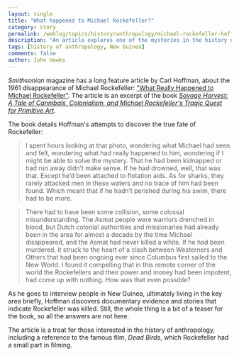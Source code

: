 ```yaml
---
layout: single 
title: "What happened to Michael Rockefeller?" 
category: story
permalink: /weblog/topics/history/anthropology/michael-rockefeller-hoffman-2014.html
description: "An article explores one of the mysteries in the history of anthropology."
tags: [history of anthropology, New Guinea] 
comments: false 
author: John Hawks 
---
```



<em>Smithsonian</em> magazine has a long feature article by Carl Hoffman, about the 1961 disappearance of Michael Rockefeller: <a href="http://www.smithsonianmag.com/history/What-Really-Happened-to-Michael-Rockefeller-180949813/?no-ist">"What Really Happened to Michael Rockefeller"</a>. The article is an excerpt of the book <a href="http://www.amazon.com/gp/product/0062116150/ref=as_li_ss_tl?ie=UTF8&camp=1789&creative=390957&creativeASIN=0062116150&linkCode=as2&tag=johnhawksanth-20"><em>Savage Harvest: A Tale of Cannibals, Colonialism, and Michael Rockefeller's Tragic Quest for Primitive Art</em></a>. 

The book details Hoffman's attempts to discover the true fate of Rockefeller: 

<blockquote>I spent hours looking at that photo, wondering what Michael had seen and felt, wondering what had really happened to him, wondering if I might be able to solve the mystery. That he had been kidnapped or had run away didn’t make sense. If he had drowned, well, that was that. Except he’d been attached to flotation aids. As for sharks, they rarely attacked men in these waters and no trace of him had been found. Which meant that if he hadn’t perished during his swim, there had to be more.</blockquote>

<blockquote>There had to have been some collision, some colossal misunderstanding. The Asmat people were warriors drenched in blood, but Dutch colonial authorities and missionaries had already been in the area for almost a decade by the time Michael disappeared, and the Asmat had never killed a white. If he had been murdered, it struck to the heart of a clash between Westerners and Others that had been ongoing ever since Columbus first sailed to the New World. I found it compelling that in this remote corner of the world the Rockefellers and their power and money had been impotent, had come up with nothing. How was that even possible?</blockquote>

As he goes to interview people in New Guinea, ultimately living in the key area briefly, Hoffman discovers documentary evidence and stories that indicate Rockefeller was killed. Still, the whole thing is a bit of a teaser for the book, so all the answers are not here. 

The article is a treat for those interested in the history of anthropology, including a reference to the famous film, <em>Dead Birds</em>, which Rockefeller had a small part in filming. 

